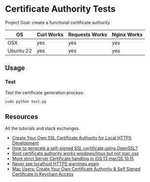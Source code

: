 # Certificate Authority Tests

Project Goal: create a functional certificate authority

| OS | Curl Works | Requests Works | Nginx Works |
| - | - | - | - |
| OSX | yes | yes | yes |
| Ubuntu 22 | yes | yes | yes |

## Usage

### Test

Test the certificate generation process:
```sh
sudo python test.py
```

## Resources
All the tutorials and stack exchanges.
- [Create Your Own SSL Certificate Authority for Local HTTPS Development](https://deliciousbrains.com/ssl-certificate-authority-for-local-https-development/)
- [How to generate a self-signed SSL certificate using OpenSSL?](https://stackoverflow.com/a/41366949)
- [Root certificate authority works windows/linux but not mac osx](https://superuser.com/questions/762158/root-certificate-authority-works-windows-linux-but-not-mac-osx-malformed)
- [More strict Server Certificate handling in iOS 13 macOS 10.15](https://blog.nashcom.de/nashcomblog.nsf/dx/more-strict-server-certificate-handling-in-ios-13-macos-10.15.htm)
- [Never see localhost HTTPS warnings again](https://expeditedsecurity.com/blog/localhost-ssl-fix/)
- [Mac Users: Create Your Own Certificate Authority & Self Signed Certificate in Keychain Access](https://www.reddit.com/r/synology/comments/13vertq/mac_users_create_your_own_certificate_authority/)